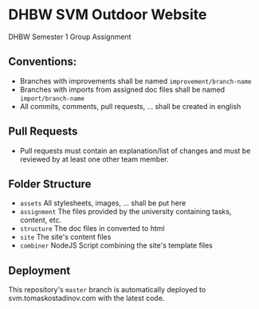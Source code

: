 # DHBW SVM Outdoor Website
DHBW Semester 1 Group Assignment


## Conventions:

- Branches with improvements shall be named `improvement/branch-name`
- Branches with imports from assigned doc files shall be named `import/branch-name`
- All commits, comments, pull requests, ... shall be created in english

## Pull Requests
- Pull requests must contain an explanation/list of changes and must be reviewed by at least one other team member.

## Folder Structure

- `assets`        All stylesheets, images, ... shall be put here
- `assignment`    The files provided by the university containing tasks, content, etc.
- `structure`     The doc files in converted to html
- `site`          The site's content files
- `combiner`      NodeJS Script combining the site's template files

## Deployment

This repository's `master` branch is automatically deployed to svm.tomaskostadinov.com with the latest code.

